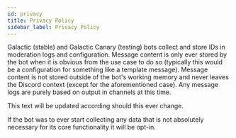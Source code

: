 ```yaml
---
id: privacy
title: Privacy Policy
sidebar_label: Privacy Policy
---
```


Galactic (stable) and Galactic Canary (testing) bots collect and store IDs in moderation logs and configuration. Message content is only ever stored by the bot when it is obvious from the use case to do so (typically this would be a configuration for something like a template message). Message content is not stored outside of the bot's working memory and never leaves the Discord context (except for the aforementioned case). Any message logs are purely based on output in channels at this time.

This text will be updated according should this ever change.

If the bot was to ever start collecting any data that is not absolutely necessary for its core functionality it will be opt-in.